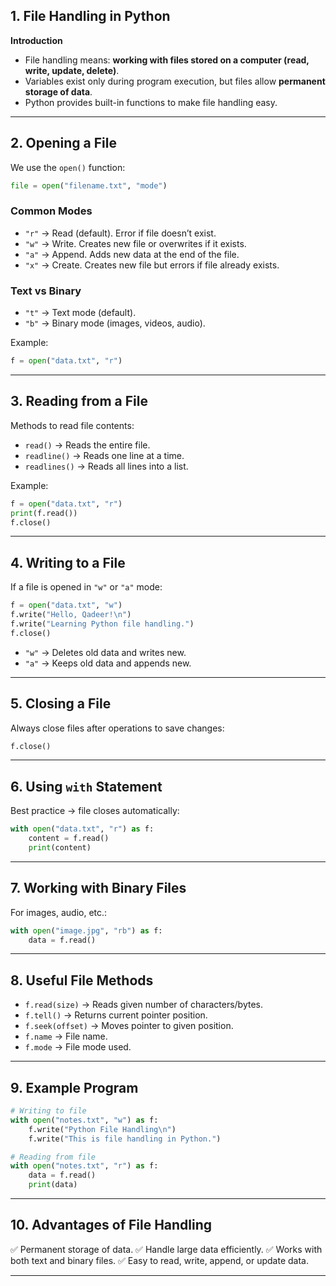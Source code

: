## 1. **File Handling in Python**

**Introduction**

* File handling means: **working with files stored on a computer (read, write, update, delete)**.
* Variables exist only during program execution, but files allow **permanent storage of data**.
* Python provides built-in functions to make file handling easy.

---

## 2. **Opening a File**

We use the `open()` function:

```python
file = open("filename.txt", "mode")
```

### **Common Modes**

* `"r"` → Read (default). Error if file doesn’t exist.
* `"w"` → Write. Creates new file or overwrites if it exists.
* `"a"` → Append. Adds new data at the end of the file.
* `"x"` → Create. Creates new file but errors if file already exists.

### **Text vs Binary**

* `"t"` → Text mode (default).
* `"b"` → Binary mode (images, videos, audio).

Example:

```python
f = open("data.txt", "r")
```

---

## 3. **Reading from a File**

Methods to read file contents:

* `read()` → Reads the entire file.
* `readline()` → Reads one line at a time.
* `readlines()` → Reads all lines into a list.

Example:

```python
f = open("data.txt", "r")
print(f.read())
f.close()
```

---

## 4. **Writing to a File**

If a file is opened in `"w"` or `"a"` mode:

```python
f = open("data.txt", "w")
f.write("Hello, Qadeer!\n")
f.write("Learning Python file handling.")
f.close()
```

* `"w"` → Deletes old data and writes new.
* `"a"` → Keeps old data and appends new.

---

## 5. **Closing a File**

Always close files after operations to save changes:

```python
f.close()
```

---

## 6. **Using `with` Statement**

Best practice → file closes automatically:

```python
with open("data.txt", "r") as f:
    content = f.read()
    print(content)
```

---

## 7. **Working with Binary Files**

For images, audio, etc.:

```python
with open("image.jpg", "rb") as f:
    data = f.read()
```

---

## 8. **Useful File Methods**

* `f.read(size)` → Reads given number of characters/bytes.
* `f.tell()` → Returns current pointer position.
* `f.seek(offset)` → Moves pointer to given position.
* `f.name` → File name.
* `f.mode` → File mode used.

---

## 9. **Example Program**

```python
# Writing to file
with open("notes.txt", "w") as f:
    f.write("Python File Handling\n")
    f.write("This is file handling in Python.")

# Reading from file
with open("notes.txt", "r") as f:
    data = f.read()
    print(data)
```

---

## 10. **Advantages of File Handling**

✅ Permanent storage of data.
✅ Handle large data efficiently.
✅ Works with both text and binary files.
✅ Easy to read, write, append, or update data.

---
